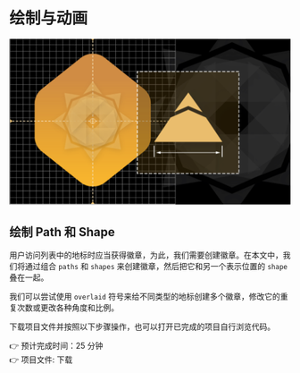 # 绘制与动画

![](../.gitbook/assets/image%20%2816%29.png)

## 绘制 Path 和 Shape

用户访问列表中的地标时应当获得徽章，为此，我们需要创建徽章。在本文中，我们将通过组合 `paths` 和 `shapes` 来创建徽章，然后把它和另一个表示位置的 `shape` 叠在一起。

我们可以尝试使用 `overlaid` 符号来给不同类型的地标创建多个徽章，修改它的重复次数或更改各种角度和比例。

下载项目文件并按照以下步骤操作，也可以打开已完成的项目自行浏览代码。

👉 预计完成时间：25 分钟  
👉 项目文件: 下载

